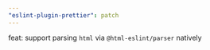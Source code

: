 ```yaml
---
"eslint-plugin-prettier": patch
---
```


feat: support parsing `html` via `@html-eslint/parser` natively

